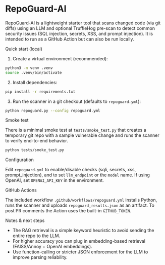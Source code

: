 # RepoGuard-AI

RepoGuard-AI is a lightweight starter tool that scans changed code (via git diffs) using an LLM
and optional TruffleHog pre-scan to detect common security issues (SQL injection, secrets, XSS,
and prompt injection). It is intended to run as a GitHub Action but can also be run locally.

Quick start (local)

1. Create a virtual environment (recommended):

```bash
python3 -m venv .venv
source .venv/bin/activate
```

2. Install dependencies:

```bash
pip install -r requirements.txt
```

3. Run the scanner in a git checkout (defaults to `repoguard.yml`):

```bash
python repoguard.py --config repoguard.yml
```

Smoke test

There is a minimal smoke test at `tests/smoke_test.py` that creates a temporary git repo with a
sample vulnerable change and runs the scanner to verify end-to-end behavior.

```bash
python tests/smoke_test.py
```

Configuration

Edit `repoguard.yml` to enable/disable checks (sqli, secrets, xss, prompt_injection), and to set
`llm_endpoint` or the `model` name. If using OpenAI, set `OPENAI_API_KEY` in the environment.

GitHub Actions

The included workflow `.github/workflows/repoguard.yml` installs Python, runs the scanner and uploads
`repoguard_results.json` as an artifact. To post PR comments the Action uses the built-in `GITHUB_TOKEN`.

Notes & next steps

- The RAG retrieval is a simple keyword heuristic to avoid sending the entire repo to the LLM.
- For higher accuracy you can plug in embedding-based retrieval (FAISS/Annoy + OpenAI embeddings).
- Use function-calling or stricter JSON enforcement for the LLM to improve parsing reliability.

